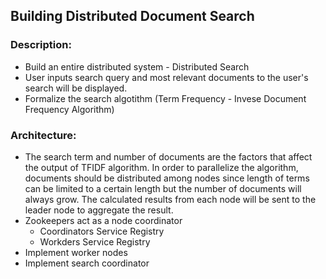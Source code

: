 ## Building Distributed Document Search

### Description:

- Build an entire distributed system - Distributed Search
- User inputs search query and most relevant documents to the user's search will be displayed.
- Formalize the search algotithm (Term Frequency - Invese Document Frequency Algorithm)


### Architecture:
- The search term and number of documents are the factors that affect the output of TFIDF algorithm. 
In order to parallelize the algorithm, documents should be distributed among nodes 
since length of terms can be limited to a certain length but the number of documents will always grow.
The calculated results from each node will be sent to the leader node to aggregate the result.
- Zookeepers act as a node coordinator 
  - Coordinators Service Registry 
  - Workders Service Registry 
- Implement worker nodes 
- Implement search coordinator


